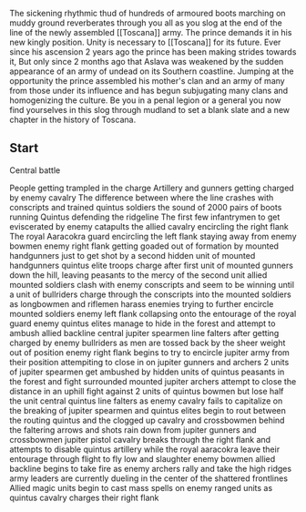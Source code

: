 The sickening rhythmic thud of hundreds of armoured boots marching on muddy ground reverberates through you all as you slog at the end of the line of the newly assembled [[Toscana]] army. The prince demands it in his new kingly position. Unity is necessary to [[Toscana]] for its future. Ever since his ascension 2 years ago the prince has been making strides towards it, But only since 2 months ago that Aslava was weakened by the sudden appearance of an army of undead on its Southern coastline. Jumping at the opportunity the prince assembled his mother's clan and an army of many from those under its influence and has begun subjugating many clans and homogenizing the culture. Be you in a penal legion or a general you now find yourselves in this slog through mudland to set a blank slate and a new chapter in the history of Toscana.

## Start
Central battle

People getting trampled in the charge
Artillery and gunners getting charged by enemy cavalry
The difference between where the line crashes with conscripts and trained quintus soldiers
the sound of 2000 pairs of boots running
Quintus defending the ridgeline
The first few infantrymen to get eviscerated by enemy catapults
the allied cavalry encircling the right flank
The royal Aaracokra guard encircling the left flank staying away from enemy bowmen
enemy right flank getting goaded out of formation by mounted handgunners just to get shot by a second hidden unit of mounted handgunners
quintus elite troops charge after first unit of mounted gunners down the hill, leaving peasants to the mercy of the second unit
allied mounted soldiers clash with enemy conscripts and seem to be winning until a unit of bullriders charge through the conscripts into the mounted soldiers as longbowmen and riflemen harass enemies trying to further encircle mounted soldiers
enemy left flank collapsing onto the entourage of the royal guard
enemy quintus elites manage to hide in the forest and attempt to ambush allied backline
central jupiter spearmen line falters after getting charged by enemy bullriders as men are tossed back by the sheer weight
out of position enemy right flank begins to try to encircle jupiter army from their position attempiting to close in on jupiter gunners and archers
2 units of jupiter spearmen get ambushed by hidden units of quintus peasants in the forest and fight surrounded
mounted jupiter archers attempt to close the distance in an uphill fight against 2 units of quintus bowmen but lose half the unit
central quintus line falters as enemy cavalry fails to capitalize on the breaking of jupiter spearmen and quintus elites begin to rout
between the routing quintus and the clogged up cavalry and crossbowmen behind the faltering arrows and shots rain down from jupiter gunners and crossbowmen 
jupiter pistol cavalry breaks through the right flank and attempts to disable quintus artillery while the royal aaracokra leave their entourage through flight to fly low and slaughter enemy bowmen
allied backline begins to take fire as enemy archers rally and take the high ridges
army leaders are currently dueling in the center of the shattered frontlines
Allied magic units begin to cast mass spells on enemy ranged units as quintus cavalry charges their right flank
